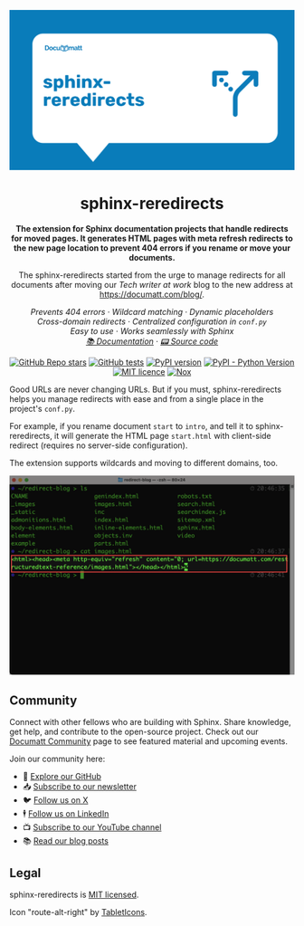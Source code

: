 <div align="center">

![Project hero image](https://github.com/documatt/sphinx-reredirects/blob/main/docs/_static/hero.svg?raw=true)

# sphinx-reredirects

<!-- Major intro -->

**The extension for Sphinx documentation projects that handle redirects for moved pages. It generates HTML pages with meta refresh redirects to the new page location to prevent 404 errors if you rename or move your documents.**

<!-- Minor intro -->

The sphinx-reredirects started from the urge to manage redirects for all documents after moving our _Tech writer at work_ blog to the new address at https://documatt.com/blog/.

<!-- Highlights in points -->

_Prevents 404 errors · Wildcard matching · Dynamic placeholders_\
_Cross-domain redirects · Centralized configuration in `conf.py`_\
_Easy to use · Works seamlessly with Sphinx_\
_[📚 Documentation](https://documatt.com/sphinx-reredirects) · [📟 Source code](https://github.com/documatt/sphinx-reredirects)_

<!-- Badges -->

[![GitHub Repo stars](https://img.shields.io/github/stars/documatt/sphinx-reredirects?style=flat&logo=github&labelColor=097cba&color=163B36)](https://github.com/documatt/sphinx-reredirects)
[![GitHub tests](https://github.com/documatt/sphinx-reredirects/actions/workflows/tests.yml/badge.svg)](https://github.com/documatt/sphinx-reredirects/actions/workflows/tests.yml)
[![PyPI version](https://img.shields.io/pypi/v/sphinx-reredirects?labelColor=097cba&color=163B36)](https://pypi.org/project/sphinx-reredirects/)
[![PyPI - Python Version](https://img.shields.io/pypi/pyversions/sphinx-reredirects?labelColor=097cba&color=163B36)](https://pypi.org/project/sphinx-reredirects/)
[![MIT licence](https://img.shields.io/badge/license-MIT-blue?labelColor=097cba&color=163B36)](https://raw.githubusercontent.com/documatt/sphinx-reredirects/refs/heads/main/LICENSE)
[![Nox](https://img.shields.io/badge/%F0%9F%A6%8A-Nox-D85E00.svg)](https://github.com/wntrblm/nox)

</div>

<!-- Very short intro -->

Good URLs are never changing URLs. But if you must, sphinx-reredirects helps you manage redirects with ease and from a single place in the project's `conf.py`.

For example, if you rename document `start` to `intro`, and tell it to sphinx-reredirects, it will generate the HTML page `start.html` with client-side redirect (requires no server-side configuration).

The extension supports wildcards and moving to different domains, too.

<!-- Screenshot / video -->

![Terminal showing `cat images.html` ( content of generated redirect HTML file)](https://github.com/documatt/sphinx-reredirects/blob/main/docs/_static/screenshot.png?raw=true)

## Community

Connect with other fellows who are building with Sphinx. Share knowledge, get help,
and contribute to the open-source project. Check out
our [Documatt Community](https://documatt.com/community) page to see featured material and upcoming events.

Join our community here:

- 🌟 [Explore our GitHub](https://github.com/documatt)
- 📥 [Subscribe to our newsletter](https://documatt.com/newsletter-signup/)
- 🐦 [Follow us on X](https://x.com/documattcom)
- 🕴️ [Follow us on LinkedIn](https://www.linkedin.com/company/documattcom)
- 📺 [Subscribe to our YouTube channel](https://www.youtube.com/@Documatt)
- 📚 [Read our blog posts](https://documatt.com/blog)

## Legal

sphinx-reredirects is [MIT licensed](https://raw.githubusercontent.com/documatt/sphinx-reredirects/refs/heads/main/LICENSE).

Icon "route-alt-right" by [TabletIcons](https://tablericons.com/icon/route-alt-right).
